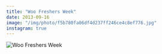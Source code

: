 ```yaml
---
title: "Woo Freshers Week"
date: 2013-09-16
image: "/img/photo/f5b780fa06df4d237ff246ce4c8ef776.jpg"
instagram: true
---
```


![Woo Freshers Week](/img/photo/f5b780fa06df4d237ff246ce4c8ef776.jpg)
